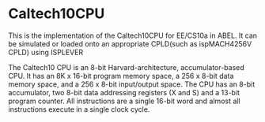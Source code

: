 # Caltech10CPU
This is the implementation of the Caltech10CPU for EE/CS10a in ABEL. It can be simulated or loaded onto an appropriate CPLD(such as ispMACH4256V CPLD) using ISPLEVER

The Caltech10 CPU is an 8-bit Harvard-architecture, accumulator-based CPU. It has an 8K x 16-bit program memory space, a
256 x 8-bit data memory space, and a 256 x 8-bit input/output space. The CPU has an 8-bit accumulator, two 8-bit data addressing
registers (X and S) and a 13-bit program counter. All instructions are a single 16-bit word and almost all instructions
execute in a single clock cycle.
